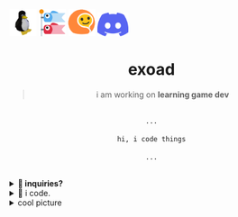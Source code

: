 <div> 
<img src="1689908066576652.gif" height=48 />
<a href="https://open.spotify.com/playlist/25rvIynJB1LPLHkhJpMyGq?si=c19fec2d74374cac"><img src="carp_flag.png" height=48 /></a>
<a href="https://www.youtube.com/@exoad"><img src="i-gif.gif" height=48 /></a>
<a href="https://discord.gg/PbJQRT9zQ8"><img src="discord-mark-blue.png" height=42/></a>
</div>
<h1 align="center">exoad</h1>


<div align="center">

> i am working on **learning game dev**

```

...

hi, i code things

...

```

</div>

<br>

<details>
<summary>
<strong>🎀 inquiries?</strong>
</summary>

if you have inquiries regarding my software, give me a forward through my discord server: [link](https://discord.gg/PbJQRT9zQ8)

</details>

<details>
<summary>
🏮 i code.
</summary>

i do stuffs in

1. Java (Swing, LibGDX, Spring, Kotlin)
2. C/C++ (0x, Boost, OpenGL, Lua, Skia)
3. Dart (Flutter)
4. JavaScript (NodeJS)
5. Haxe (OpenFL, Kha)
6. C# (MonoGame)
7. Crostini (ChromeOS Linux container interfacing)

follow through by going to the *inquiries* section

</details>

<details>
  <summary>
    cool picture
  </summary>

<div align="center">
<img src="海沿いの道.png"/>
</div>
  
</details>
